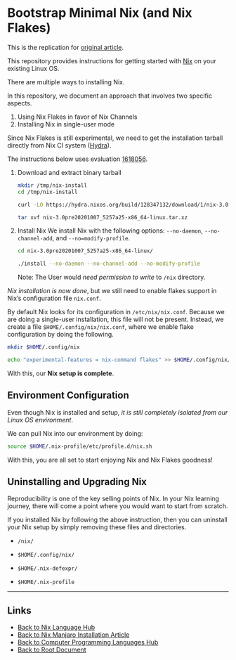 # Bootstrap Minimal Nix (and Nix Flakes)

This is the replication for [original article](https://github.com/rajivr/bootstrap-minimal-nix/blob/master/README.org).

This repository provides instructions for getting started with [Nix][1] on your existing Linux OS.

There are multiple ways to installing Nix.

In this repository, we document an approach that involves two specific aspects.

1. Using Nix Flakes in favor of Nix Channels
2. Installing Nix in single-user mode

Since Nix Flakes is still experimental, we need to get the installation tarball directly from Nix CI system ([Hydra][2]).

The instructions below uses evaluation [1618056][3].

1. Download and extract binary tarball

    ```sh
    mkdir /tmp/nix-install
    cd /tmp/nix-install

    curl -LO https://hydra.nixos.org/build/128347132/download/1/nix-3.0pre20201007_5257a25-x86_64-linux.tar.xz

    tar xvf nix-3.0pre20201007_5257a25-x86_64-linux.tar.xz
    ```

2. Install Nix
   We install Nix with the following options: `--no-daemon`, `--no-channel-add`, and `--no=modify-profile`.
   ```sh
   cd nix-3.0pre20201007_5257a25-x86_64-linux/

   ./install --no-daemon --no-channel-add --no-modify-profile
   ```
   Note: The User would *need permission to write* to `/nix` directory.

*Nix installation is now done*, but we still need to enable flakes support in Nix’s configuration file `nix.conf`.

By default Nix looks for its configuration in `/etc/nix/nix.conf`. Because we are doing a single-user installation, this file will not be present. Instead, we create a file `$HOME/.config/nix/nix.conf`, where we enable flake configuration by doing the following.

```sh
mkdir $HOME/.config/nix

echo "experimental-features = nix-command flakes" >> $HOME/.config/nix/nix.conf
```
With this, our **Nix setup is complete**.

## Environment Configuration

Even though Nix is installed and setup, *it is still completely isolated from our Linux OS environment*.

We can pull Nix into our environment by doing:

```sh
source $HOME/.nix-profile/etc/profile.d/nix.sh
```

With this, you are all set to start enjoying Nix and Nix Flakes goodness!

## Uninstalling and Upgrading Nix

Reproducibility is one of the key selling points of Nix. In your Nix learning journey, there will come a point where you would want to start from scratch.

If you installed Nix by following the above instruction, then you can uninstall your Nix setup by simply removing these files and directories.

- `/nix/`
- `$HOME/.config/nix/`
- `$HOME/.nix-defexpr/`
- `$HOME/.nix-profile`


  [1]:https://nixos.org/
  [2]:https://hydra.nixos.org/jobset/nix/master
  [3]:https://hydra.nixos.org/eval/1618056


----
<!-- Footer Begins Here -->
## Links

- [Back to Nix Language Hub](./README.md)
- [Back to Nix Manjaro Installation Article](../../Linux/ArchLinux/Manjaro-nix.md)
- [Back to Computer Programming Languages Hub](../README.md)
- [Back to Root Document](../../README.md)
